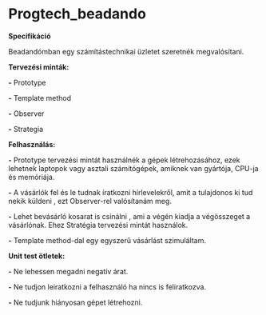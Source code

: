 # Progtech_beadando
**Specifikáció**

Beadandómban egy számítástechnikai üzletet szeretnék megvalósítani. 

**Tervezési minták:**

**-** Prototype

**-** Template method

**-** Observer

**-** Strategia

**Felhasználás:**

   **-** Prototype tervezési mintát használnék a gépek létrehozásához, ezek lehetnek laptopok vagy asztali számítógépek, amiknek van gyártója, CPU-ja és memóriája.

   **-** A vásárlók  fel és le tudnak íratkozni hírlevelekről, amit a tulajdonos ki tud nekik küldeni , ezt Observer-rel valósítanám meg.

  **-** Lehet bevásárló kosarat is csinálni , ami a végén kiadja a végösszeget a vásárlónak. Ehez Stratégia tervezési mintát használok.

   **-** Template method-dal egy egyszerű vásárlást szimuláltam.

**Unit test ötletek:**

**-** Ne lehessen megadni negatív árat.

**-** Ne tudjon leiratkozni a felhasználó ha nincs is feliratkozva.

**-** Ne tudjunk hiányosan gépet létrehozni.
